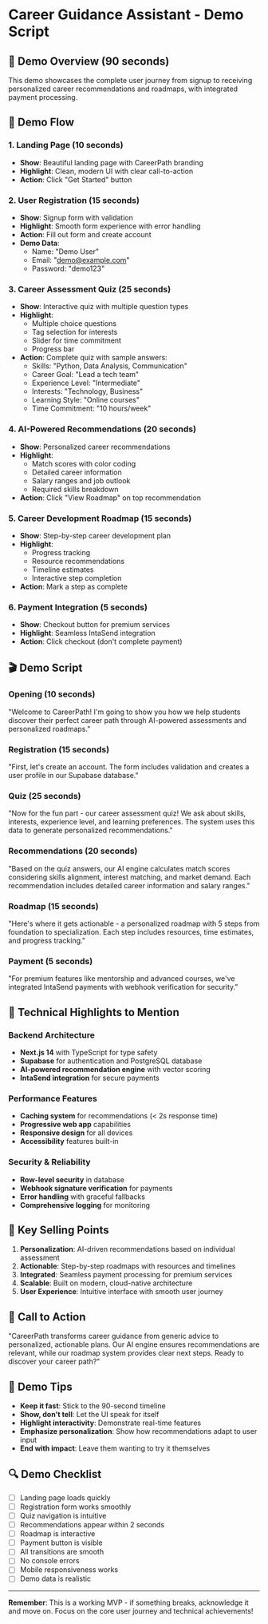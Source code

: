 # Career Guidance Assistant - Demo Script

## 🎯 Demo Overview (90 seconds)

This demo showcases the complete user journey from signup to receiving personalized career recommendations and roadmaps, with integrated payment processing.

## 🚀 Demo Flow

### 1. Landing Page (10 seconds)
- **Show**: Beautiful landing page with CareerPath branding
- **Highlight**: Clean, modern UI with clear call-to-action
- **Action**: Click "Get Started" button

### 2. User Registration (15 seconds)
- **Show**: Signup form with validation
- **Highlight**: Smooth form experience with error handling
- **Action**: Fill out form and create account
- **Demo Data**: 
  - Name: "Demo User"
  - Email: "demo@example.com"
  - Password: "demo123"

### 3. Career Assessment Quiz (25 seconds)
- **Show**: Interactive quiz with multiple question types
- **Highlight**: 
  - Multiple choice questions
  - Tag selection for interests
  - Slider for time commitment
  - Progress bar
- **Action**: Complete quiz with sample answers:
  - Skills: "Python, Data Analysis, Communication"
  - Career Goal: "Lead a tech team"
  - Experience Level: "Intermediate"
  - Interests: "Technology, Business"
  - Learning Style: "Online courses"
  - Time Commitment: "10 hours/week"

### 4. AI-Powered Recommendations (20 seconds)
- **Show**: Personalized career recommendations
- **Highlight**:
  - Match scores with color coding
  - Detailed career information
  - Salary ranges and job outlook
  - Required skills breakdown
- **Action**: Click "View Roadmap" on top recommendation

### 5. Career Development Roadmap (15 seconds)
- **Show**: Step-by-step career development plan
- **Highlight**:
  - Progress tracking
  - Resource recommendations
  - Timeline estimates
  - Interactive step completion
- **Action**: Mark a step as complete

### 6. Payment Integration (5 seconds)
- **Show**: Checkout button for premium services
- **Highlight**: Seamless IntaSend integration
- **Action**: Click checkout (don't complete payment)

## 🎬 Demo Script

### Opening (10 seconds)
"Welcome to CareerPath! I'm going to show you how we help students discover their perfect career path through AI-powered assessments and personalized roadmaps."

### Registration (15 seconds)
"First, let's create an account. The form includes validation and creates a user profile in our Supabase database."

### Quiz (25 seconds)
"Now for the fun part - our career assessment quiz! We ask about skills, interests, experience level, and learning preferences. The system uses this data to generate personalized recommendations."

### Recommendations (20 seconds)
"Based on the quiz answers, our AI engine calculates match scores considering skills alignment, interest matching, and market demand. Each recommendation includes detailed career information and salary ranges."

### Roadmap (15 seconds)
"Here's where it gets actionable - a personalized roadmap with 5 steps from foundation to specialization. Each step includes resources, time estimates, and progress tracking."

### Payment (5 seconds)
"For premium features like mentorship and advanced courses, we've integrated IntaSend payments with webhook verification for security."

## 🔧 Technical Highlights to Mention

### Backend Architecture
- **Next.js 14** with TypeScript for type safety
- **Supabase** for authentication and PostgreSQL database
- **AI-powered recommendation engine** with vector scoring
- **IntaSend integration** for secure payments

### Performance Features
- **Caching system** for recommendations (< 2s response time)
- **Progressive web app** capabilities
- **Responsive design** for all devices
- **Accessibility** features built-in

### Security & Reliability
- **Row-level security** in database
- **Webhook signature verification** for payments
- **Error handling** with graceful fallbacks
- **Comprehensive logging** for monitoring

## 🎯 Key Selling Points

1. **Personalization**: AI-driven recommendations based on individual assessment
2. **Actionable**: Step-by-step roadmaps with resources and timelines
3. **Integrated**: Seamless payment processing for premium services
4. **Scalable**: Built on modern, cloud-native architecture
5. **User Experience**: Intuitive interface with smooth user journey

## 🚀 Call to Action

"CareerPath transforms career guidance from generic advice to personalized, actionable plans. Our AI engine ensures recommendations are relevant, while our roadmap system provides clear next steps. Ready to discover your career path?"

## 📱 Demo Tips

- **Keep it fast**: Stick to the 90-second timeline
- **Show, don't tell**: Let the UI speak for itself
- **Highlight interactivity**: Demonstrate real-time features
- **Emphasize personalization**: Show how recommendations adapt to user input
- **End with impact**: Leave them wanting to try it themselves

## 🔍 Demo Checklist

- [ ] Landing page loads quickly
- [ ] Registration form works smoothly
- [ ] Quiz navigation is intuitive
- [ ] Recommendations appear within 2 seconds
- [ ] Roadmap is interactive
- [ ] Payment button is visible
- [ ] All transitions are smooth
- [ ] No console errors
- [ ] Mobile responsiveness works
- [ ] Demo data is realistic

---

**Remember**: This is a working MVP - if something breaks, acknowledge it and move on. Focus on the core user journey and technical achievements!














